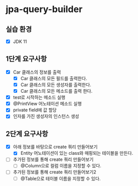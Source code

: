 # jpa-query-builder


## 실습 환경

- [x] JDK 11

## 1단계 요구사항

- [x] Car 클래스의 정보를 출력
  - [x] Car 클래스의 모든 필드를 출력한다.
  - [x] Car 클래스의 모든 생성자를 출력한다.
  - [x] Car 클래스의 모든 메소드를 출력 한다.

- [x] test로 시작하는 메소드 실행
- [x] @PrintView 어노테이션 메소드 실행
- [x] private field에 값 할당
- [x] 인자를 가진 생성자의 인스턴스 생성

## 2단계 요구사항

- [x] 아래 정보를 바탕으로 create 쿼리 만들어보기
  - [x] Entity 어노테이션이 있는 class와 매핑되는 테이블을 만든다.

- [ ] 추가된 정보를 통해 create 쿼리 만들어보기
  - [ ] @Column으로 컬럼 이름을 지정할 수 있다.  

- [ ] 추가된 정보를 통해 create 쿼리 만들어보기2
  - [ ] @Table으로 테이블 이름을 지정할 수 있다.  

